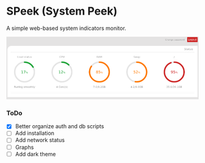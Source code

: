 # SPeek (System Peek)

A simple web-based system indicators monitor.

![Hmmm, there should have beeen an image here](https://github.com/studentenherz/SPeek/blob/master/img/dashboard.png?raw=true)


### ToDo

- [x] Better organize auth and db scripts
- [ ] Add installation 
- [ ] Add network status
- [ ] Graphs
- [ ] Add dark theme